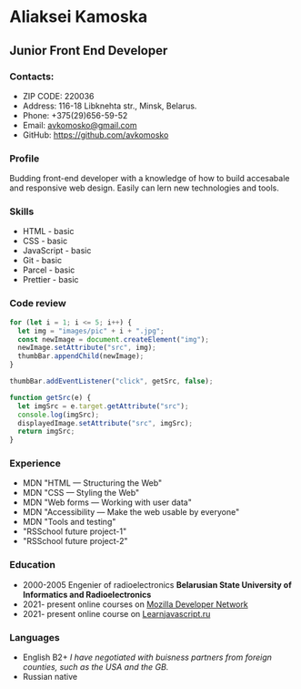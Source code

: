 # Aliaksei Kamoska

## Junior Front End Developer

### Contacts:

* ZIP CODE: 220036
* Address: 116\-18 Libknehta str., Minsk, Belarus.
* Phone: +375(29)656\-59\-52
* Email: avkomosko@gmail.com
* GitHub: https://github.com/avkomosko

### Profile

Budding front\-end developer with a knowledge of how to build accesabale and responsive web design. Easily can lern new technologies and tools. 

### Skills

* HTML \- basic
* CSS \- basic
* JavaScript \- basic
* Git \- basic
* Parcel \- basic
* Prettier \- basic

### Code review

```javascript
for (let i = 1; i <= 5; i++) {
  let img = "images/pic" + i + ".jpg";
  const newImage = document.createElement("img");
  newImage.setAttribute("src", img);
  thumbBar.appendChild(newImage);
}

thumbBar.addEventListener("click", getSrc, false);

function getSrc(e) {
  let imgSrc = e.target.getAttribute("src");
  console.log(imgSrc);
  displayedImage.setAttribute("src", imgSrc);
  return imgSrc;
}
```

### Experience

* MDN "HTML — Structuring the Web"
* MDN "CSS — Styling the Web"
* MDN "Web forms — Working with user data"
* MDN "Accessibility — Make the web usable by everyone"
* MDN "Tools and testing"
* "RSSchool future project\-1"
* "RSSchool future project\-2"

### Education

* 2000\-2005 Engenier of radioelectronics **Belarusian State University of Informatics and Radioelectronics**
* 2021\- present online courses on [Mozilla Developer Network](https://developer.mozilla.org/en*US/)
* 2021\- present online course on [Learnjavascript.ru](https://learn.javascript.ru/)

### Languages
* English B2+ 
*I have negotiated with buisness partners from foreign counties, such as the USA and the GB.*
* Russian native